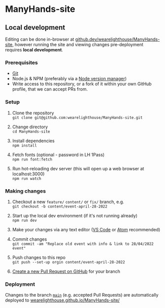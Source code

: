# ManyHands-site


## Local development

Editing can be done in-browser at [github.dev/wearelighthouse/ManyHands-site](https://github.dev/wearelighthouse/ManyHands-site), however running the site and viewing changes pre-deployment requires __local development__.


### Prerequisites

- [Git](https://git-scm.com/)
- Node.js & NPM (preferably via a [Node version manager](https://docs.npmjs.com/downloading-and-installing-node-js-and-npm#using-a-node-version-manager-to-install-nodejs-and-npm))
- Write access to this repository, or a fork of it within your own GitHub profile, that we can accept PRs from.


### Setup

1. Clone the repository  
  `git clone git@github.com:wearelighthouse/ManyHands-site.git`

2. Change directory  
  `cd ManyHands-site`

3. Install dependencies  
  `npm install`

4. Fetch fonts (optional - password in LH 1Pass)  
  `npm run font:fetch`

5. Run hot-reloading dev server (this will open up a web browser at localhost:3000)  
  `npm run watch`


### Making changes

1. Checkout a new `feature/` `content/` or `fix/` branch, e.g.  
  `git checkout -b content/event-april-28-2022`

2. Start up the local dev environment (if it's not running already)  
  `npm run dev`

3. Make your changes via any text editor ([VS Code](https://code.visualstudio.com/) or [Atom](https://atom.io/) recommended)

4. Commit changes  
  `git commit -am "Replace old event with info & link to 28/04/2022 event"`

5. Push changes to this repo  
  `git push --set-up orgin content/event-april-28-2022`

6. [Create a new Pull Request on GitHub](https://github.com/wearelighthouse/ManyHands-site/pulls) for your branch  


### Deployment

Changes to the branch [`main`](https://github.com/wearelighthouse/ManyHands-site/tree/main) (e.g. accepted Pull Requests) are automatically deployed to [wearelighthouse.github.io/ManyHands-site/](https://wearelighthouse.github.io/ManyHands-site/)
